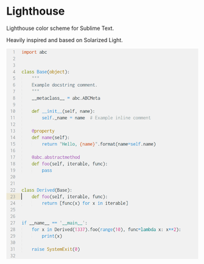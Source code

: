 # Lighthouse
Lighthouse color scheme for Sublime Text.

Heavily inspired and based on Solarized Light.

<img width="600" src="example_python.png">
